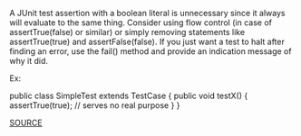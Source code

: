 A JUnit test assertion with a boolean literal is unnecessary since it always will evaluate to the same thing. Consider using flow control (in case of assertTrue(false) or similar) or simply removing statements like assertTrue(true) and assertFalse(false). If you just want a test to halt after finding an error, use the fail() method and provide an indication message of why it did.

Ex:

public class SimpleTest extends TestCase {
	public void testX() {
		assertTrue(true);		 // serves no real purpose
	}
}

[SOURCE](https://pmd.github.io/pmd-5.3.3/pmd-java/rules/java/junit.html#UnnecessaryBooleanAssertion)
